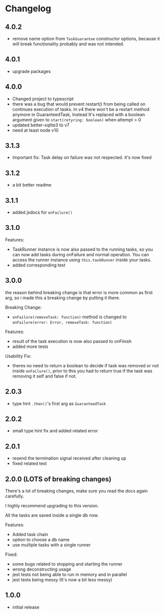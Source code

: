 # Changelog

## 4.0.2

- remove name option from `TaskGuarantee` constructor options, because it will break functionality probably and was not intended.

## 4.0.1

- upgrade packages

## 4.0.0

- Changed project to typescript
- there was a bug that would prevent restart() from being called on continues execution of tasks.
  In v4 there won't be a restart method anymore in GuaranteedTask,
  Instead It's replaced with a boolean argument given to `start(retyring: boolean)` when attempt > 0
- updated better-sqlite3 to v7
- need at least node v10

## 3.1.3

- Important fix: Task delay on failure was not respected. it's now fixed

## 3.1.2

- a bit better readme

## 3.1.1

- added jsdocs for `onFailure()`

## 3.1.0

Features:

- TaskRunner instance is now also passed to the running tasks, so you can now add tasks during onFailure and normal operation. You can access the runner instance using `this.taskRunner` inside your tasks.
- added corresponding test

## 3.0.0

the reason behind breaking change is that error is more common as first arg, so i made this a breaking change by putting it there.

Breaking Change:

- `onFailure(removeTask: function)` method is changed to `onFailure(error: Error, removeTask: function)`

Features:

- result of the task execution is now also passed to onFinish
- added more tests

Usability Fix:

- theres no need to return a boolean to decide if task was removed or not inside `onFailure()`, prior to this you had to return true if the task was removing it self and false if not.

## 2.0.3

- type hint `.then()`'s first arg as `GuaranteedTask`

## 2.0.2

- small type hint fix and added related error

## 2.0.1

- resend the termination signal received after cleaning up
- fixed related test

## 2.0.0 (LOTS of breaking changes)

There's a lot of breaking changes, make sure you read the docs again carefully.

I highly recommend upgrading to this version.

All the tasks are saved inside a single db now.

Features:

- Added task chain
- option to choose a db name
- use multiple tasks with a single runner

Fixed:

- some bugs related to stopping and starting the runner
- wrong deconstructing usage
- jest tests not being able to run in memory and in parallel
- jest tests being messy (It's now a bit less messy)

## 1.0.0

- initial release

